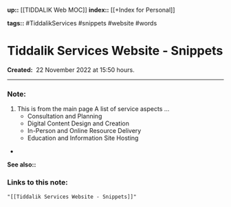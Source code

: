 **up::** [[TIDDALIK Web MOC]]
**index::** [[+Index for Personal]]
 

**tags::** #TiddalikServices #snippets #website #words

# Tiddalik Services Website - Snippets

**Created:**  22 November 2022 at  15:50 hours.

___
### Note:
1. This is from the main page
	A list of service aspects ...
	- Consultation and Planning
	- Digital Content Design and Creation
	- In-Person and Online Resource Delivery
	- Education and Information Site Hosting
- 

**See also::** 

### Links to this note:
```query
"[[Tiddalik Services Website - Snippets]]"
```

